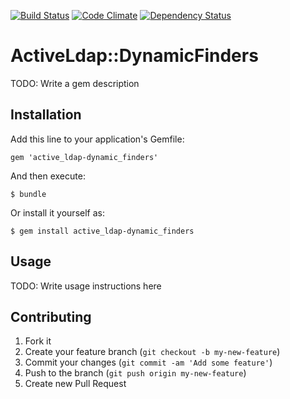 [![Build Status](https://travis-ci.org/XORwell/activeldap-dynamic_finders.png)](https://travis-ci.org/XORwell/activeldap-dynamic_finders) [![Code Climate](https://codeclimate.com/repos/52840661c7f3a31afb022567/badges/ef5745b61ee31ef9a4dc/gpa.png)](https://codeclimate.com/repos/52840661c7f3a31afb022567/feed) [![Dependency Status](https://gemnasium.com/XORwell/activeldap-dynamic_finders.png)](https://gemnasium.com/XORwell/activeldap-dynamic_finders)


# ActiveLdap::DynamicFinders

TODO: Write a gem description

## Installation

Add this line to your application's Gemfile:

    gem 'active_ldap-dynamic_finders'

And then execute:

    $ bundle

Or install it yourself as:

    $ gem install active_ldap-dynamic_finders

## Usage

TODO: Write usage instructions here

## Contributing

1. Fork it
2. Create your feature branch (`git checkout -b my-new-feature`)
3. Commit your changes (`git commit -am 'Add some feature'`)
4. Push to the branch (`git push origin my-new-feature`)
5. Create new Pull Request
